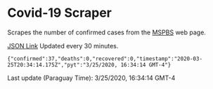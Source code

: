 # Covid-19 Scraper

Scrapes the number of confirmed cases from the [MSPBS](https://www.mspbs.gov.py/covid-19.php) web page.

[JSON Link](https://jmayalag.github.io/covid19-scrape/cases.json)
Updated every 30 minutes.
```
{"confirmed":37,"deaths":0,"recovered":0,"timestamp":"2020-03-25T20:34:14.175Z","pyt":"3/25/2020, 16:34:14 GMT-4"}
```
Last update (Paraguay Time): 3/25/2020, 16:34:14 GMT-4